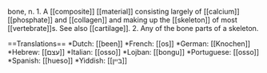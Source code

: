 bone, n. 1. A [[composite]] [[material]] consisting largely of [[calcium]] [[phosphate]] and [[collagen]] and making up the [[skeleton]] of most [[vertebrate]]s. See also [[cartilage]]. 2. Any of the bone parts of a skeleton.

==Translations==
*Dutch: [[been]]
*French: [[os]]
*German: [[Knochen]]
*Hebrew: [[עצם]]
*Italian: [[osso]]
*Lojban: [[bongu]]
*Portuguese: [[osso]]
*Spanish: [[hueso]]
*Yiddish: [[בּײן]]